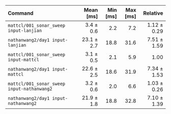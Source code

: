 | Command | Mean [ms] | Min [ms] | Max [ms] | Relative |
|:---|---:|---:|---:|---:|
| `mattcl/001_sonar_sweep input-lanjian` | 3.4 ± 0.6 | 2.2 | 7.2 | 1.12 ± 0.29 |
| `nathanwang2/day1 input-lanjian` | 23.1 ± 2.7 | 18.8 | 31.6 | 7.51 ± 1.59 |
| `mattcl/001_sonar_sweep input-mattcl` | 3.1 ± 0.5 | 2.1 | 5.9 | 1.00 |
| `nathanwang2/day1 input-mattcl` | 22.6 ± 2.5 | 18.6 | 31.9 | 7.34 ± 1.53 |
| `mattcl/001_sonar_sweep input-nathanwang2` | 3.2 ± 0.6 | 2.0 | 6.6 | 1.03 ± 0.26 |
| `nathanwang2/day1 input-nathanwang2` | 21.9 ± 1.8 | 18.8 | 32.8 | 7.10 ± 1.39 |
